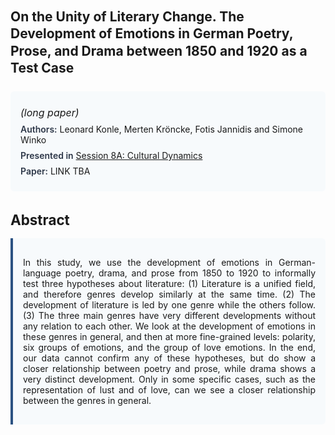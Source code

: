 
<style>    
    h2 {
        margin-top: 0;
        margin-bottom: 1.5rem;
        line-height: 1.3;
    }
    
    h3 {
        margin-top: 2rem;
        margin-bottom: 1rem;
        font-size: 1.4rem;
        font-weight:bold;
    }
    
    .metadata {
        background-color: #f7fafc;
        padding: 1rem;
        border-radius: 6px;
        margin-bottom: 2rem;
    }
    
    .metadata p {
        margin: 0.5rem 0;
    }
    
    .abstract {
        text-align: justify;
        padding: 1rem;
        background-color: #f7fafc;
        border-left: 4px solid #2c5282;
        border-radius: 0 6px 6px 0;
    }
    
    strong {
        color: #2d3748;
        font-weight: 600;
    }
</style>
<main role="main">
<h2>On the Unity of Literary Change. The Development of Emotions in German Poetry, Prose, and Drama between 1850 and 1920 as a Test Case</h2>

<section class="metadata">
<p style='font-size:1rem'><i>(long paper)</i></p>
<p><strong>Authors:</strong> Leonard Konle, Merten Kröncke, Fotis Jannidis and Simone Winko</p>
<p><strong>Presented in</strong> <a href="/programme/#session8A">Session 8A: Cultural Dynamics</a></p>
<p><strong>Paper:</strong> LINK TBA</p>
</section>

<section>
<h3>Abstract</h3>
<div class="abstract">
<p>In this study, we use the development of emotions in German-language poetry, drama, and prose from 1850 to 1920 to informally test three hypotheses about literature: (1) Literature is a unified field, and therefore genres develop similarly at the same time. (2) The development of literature is led by one genre while the others follow. (3) The three main genres have very different developments without any relation to each other. We look at the development of emotions in these genres in general, and then at more fine-grained levels: polarity, six groups of emotions, and the group of love emotions. In the end, our data cannot confirm any of these hypotheses, but do show a closer relationship between poetry and prose, while drama shows a very distinct development. Only in some specific cases, such as the representation of lust and of love, can we see a closer relationship between the genres in general.</p>
</div>
</section>
</main>